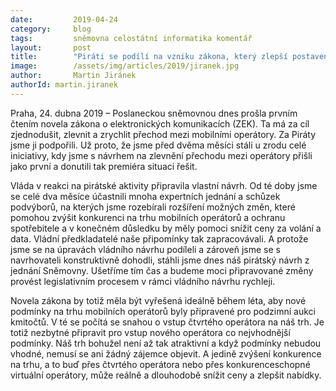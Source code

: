 ```yaml
---
date:         2019-04-24
category:     blog
tags:         sněmovna celostátní informatika komentář
layout:       post
title:        "Piráti se podílí na vzniku zákona, který zlepší postavení zákazníků u mobilních operátorů"
image:        /assets/img/articles/2019/jiranek.jpg
author:       Martin Jiránek
authorId: martin.jiranek
---
```



Praha, 24. dubna 2019 – Poslaneckou sněmovnou dnes prošla prvním čtením novela zákona o elektronických komunikacích (ZEK). Ta má za cíl zjednodušit, zlevnit a zrychlit přechod mezi mobilními operátory. Za Piráty jsme ji podpořili. Už proto, že jsme před dvěma měsíci stáli u zrodu celé iniciativy, kdy jsme s návrhem na zlevnění přechodu mezi operátory přišli jako první a donutili tak premiéra situaci řešit.

Vláda v reakci na pirátské aktivity připravila vlastní návrh. Od té doby jsme se celé dva měsíce účastnili mnoha expertních jednání a schůzek podvýborů, na kterých jsme rozebírali rozšíření možných změn, které pomohou zvýšit konkurenci na trhu mobilních operátorů a ochranu spotřebitele a v konečném důsledku by měly pomoci snížit ceny za volání a data. Vládní předkladatelé naše připomínky tak zapracovávali. A protože jsme se na úpravách vládního návrhu podíleli a zároveň jsme se s navrhovateli konstruktivně dohodli, stáhli jsme dnes náš pirátský návrh z jednání Sněmovny. Ušetříme tím čas a budeme moci připravované změny provést legislativním procesem v rámci vládního návrhu rychleji.

Novela zákona by totiž měla být vyřešená ideálně během léta, aby nové podmínky na trhu mobilních operátorů byly připravené pro podzimní aukci kmitočtů. V té se počítá se snahou o vstup čtvrtého operátora na náš trh. Je totiž nezbytné připravit pro vstup nového operátora co nejvhodnější podmínky. Náš trh bohužel není až tak atraktivní a když podmínky nebudou vhodné, nemusí se ani žádný zájemce objevit. A jedině zvýšení konkurence na trhu, a to buď přes čtvrtého operátora nebo přes konkurenceschopné virtuální operátory, může reálně a dlouhodobě snížit ceny a zlepšit nabídky.
